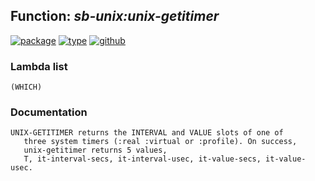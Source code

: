 ## Function: ***sb-unix:unix-getitimer***
[![package](https://img.shields.io/badge/Package-SB--UNIX-5f9ea0.svg?style=social&colorA=999999)](../) [![type](https://img.shields.io/badge/Type-Function-5f9ea0.svg?style=social&colorA=999999)](../#function) [![github](https://img.shields.io/badge/GitHub-View_the_source-5f9ea0.svg?style=social&colorA=999999&logo=github)](https://github.com/sbcl/sbcl/blob/master/src/code/unix.lisp/) 
### Lambda list
```
(WHICH)
```
### Documentation
```
UNIX-GETITIMER returns the INTERVAL and VALUE slots of one of
   three system timers (:real :virtual or :profile). On success,
   unix-getitimer returns 5 values,
   T, it-interval-secs, it-interval-usec, it-value-secs, it-value-usec.
```
